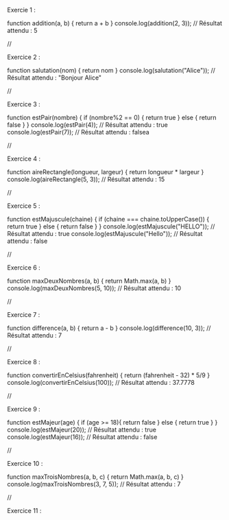 Exercie 1 :

function addition(a, b) {
  return a + b 
}
console.log(addition(2, 3)); // Résultat attendu : 5


//


Exercice 2 :

function salutation(nom) {
  return nom
}
console.log(salutation("Alice")); // Résultat attendu : "Bonjour Alice"

//

Exercice 3 :

 function estPair(nombre) {
  if (nombre%2 == 0) {
    return true
  } else {
    return false
  }
}
console.log(estPair(4)); // Résultat attendu : true
console.log(estPair(7)); // Résultat attendu : falsea

//

Exercice 4 :

function aireRectangle(longueur, largeur) {
  return longueur * largeur
}
console.log(aireRectangle(5, 3)); // Résultat attendu : 15

//

Exercice 5 :

function estMajuscule(chaine) {
  if (chaine === chaine.toUpperCase()) {
    return true
  } else {
    return false
  }
}
console.log(estMajuscule("HELLO")); // Résultat attendu : true
console.log(estMajuscule("Hello")); // Résultat attendu : false


//

Exercice 6 :

function maxDeuxNombres(a, b) {
  return Math.max(a, b)
}
console.log(maxDeuxNombres(5, 10)); // Résultat attendu : 10


//

Exercice 7 :

function difference(a, b) {
  return a - b
}
console.log(difference(10, 3)); // Résultat attendu : 7


//


Exercice 8 :

function convertirEnCelsius(fahrenheit) {
  return  (fahrenheit - 32) * 5/9
}
console.log(convertirEnCelsius(100)); // Résultat attendu : 37.7778


//


Exercice 9 : 

function estMajeur(age) {
  if (age >= 18){
    return false
  } else {
    return true
  }
}
console.log(estMajeur(20)); // Résultat attendu : true
console.log(estMajeur(16)); // Résultat attendu : false


//


Exercice 10 : 

function maxTroisNombres(a, b, c) {
  return Math.max(a, b, c)
}
console.log(maxTroisNombres(3, 7, 5)); // Résultat attendu : 7


//


Exercice 11 : 